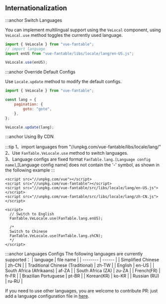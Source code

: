 ## Internationalization

:::anchor Switch Languages

You can implement multilingual support using the `VeLocal` component, using `VeLocal.use` method toggles the currently used language.

```javascript
import { VeLocale } from "vue-fantable";
// import language
import enUS from "vue-fantable/libs/locale/lang/en-US.js";

VeLocale.use(enUS);
```

:::anchor Override Default Configs

Use `Locale.update` method to modify the default configs.

```javascript
import { VeLocale } from "vue-fantable";

const lang = {
    pagination: {
        goto: "goto",
    },
};

VeLocale.update(lang);
```

:::anchor Using By CDN

:::tip
1、import languages from "//unpkg.com/vue-fantable/libs/locale/lang/"<br>
2、Use `FanTable.VeLocale.use` method to switch languages.<br>
3、Language configs are fixed format `FanTable.lang.[Language config name]`,[Language config name] does not contain the '-' symbol, as shown in the following example
:::

```
<script src="//unpkg.com/vue"></script>
<script src="//unpkg.com/vue-fantable"></script>
<script src="//unpkg.com/vue-fantable/src/libs/locale/lang/en-US.js"></script>
<script src="//unpkg.com/vue-fantable/src/libs/locale/lang/zh-CN.js"></script>

<script>
  // Switch to English
  FanTable.VeLocale.use(FanTable.lang.enUS);

  /*
  Switch to Chinese
  FanTable.VeLocale.use(FanTable.lang.zhCN);
  */
</script>
```

:::anchor Languages Configs
The following languages are currently supported：
| language | file name |
| -------- | ------ |
| Simplified Chinese | zh-CN |
| Traditional Chinese (Traditional) | zh-TW |
| English | en-US |
| South Africa (Afrikaans) | af-ZA |
| South Africa (ZA) | zu-ZA |
| French(FR) | fr-FR |
| Brazilian Portuguese | pt-BR |
| Korean(KR) | ko-KR |
| Russian (RU) | ru-RU |

If you need to use other languages, you are welcome to contribute PR: just add a language configuration file in [here](https://github.com/fall-zhang/vue-fantable/tree/master/packages/src/locale/lang).
